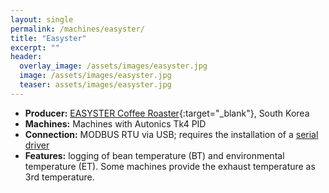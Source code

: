 ```yaml
---
layout: single
permalink: /machines/easyster/
title: "Easyster"
excerpt: ""
header:
  overlay_image: /assets/images/easyster.jpg
  image: /assets/images/easyster.jpg
  teaser: assets/images/easyster.jpg
---
```


* __Producer:__ [EASYSTER Coffee Roaster](http://www.easyster.co.kr/){:target="_blank"}, South Korea
* __Machines:__ Machines with Autonics Tk4 PID
* __Connection:__ MODBUS RTU via USB; requires the installation of a [serial driver](/modbus_serial/)
* __Features:__ logging of bean temperature (BT) and environmental temperature (ET). Some machines provide the exhaust temperature as 3rd temperature.